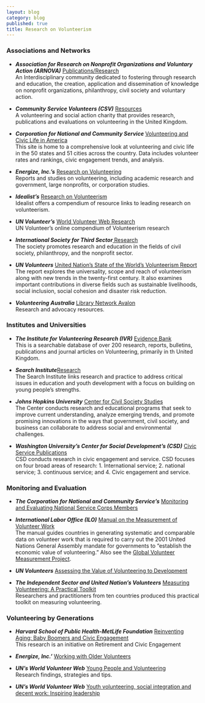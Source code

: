 ```yaml
---
layout: blog
category: blog
published: true
title: Research on Volunteerism
---
```


### **Associations and Networks**

* **_Association for Research on Nonprofit Organizations and Voluntary Action (ARNOVA)_** [Publications/Research](http://www.arnova.org/)  
An Interdisciplinary community dedicated to fostering through research and education, the creation, application and dissemination of knowledge on nonprofit organizations, philanthropy, civil society and voluntary action.

* **_Community Service Volunteers (CSV)_** [Resources](http://www.csv.org.uk/Resources/)  
A volunteering and social action charity that provides research, publications and evaluations on volunteering in the United Kingdom.

* **_Corporation for National and Community Service_** [Volunteering and Civic Life in America](http://www.volunteeringinamerica.gov/)  
This site is home to a comprehensive look at volunteering and civic life in the 50 states and 51 cities across the country. Data includes volunteer rates and rankings, civic engagement trends, and analysis.

* **_Energize, Inc.’s_** [Research on Volunteering](https://www.energizeinc.com/a-z/library/82)  
Reports and studies on volunteering, including academic research and government, large nonprofits, or corporation studies.
  
* **_Idealist’s_** [Research on Volunteerism ](http://www.idealist.org/info/VolunteerMgmt/Research)  
Idealist offers a compendium of resource links to leading research on volunteerism.

* **_UN Volunteer’s_** [World Volunteer Web Research](http://www.worldvolunteerweb.org/browse/volunteering-issues/volunteering-research.html)  
UN Volunteer’s online compendium of Volunteerism research

* **_International Society for Third Sector_**[ Research](http://www.istr.org/)  
The society promotes research and education in the fields of civil society, philanthropy, and the nonprofit sector.  

* **_UN Volunteers_** [United Nation’s State of the World’s Volunteerism Report](http://www.unv.org/swvr2011)  
The report explores the universality, scope and reach of volunteerism along with new trends in the twenty-first century. It also examines important contributions in diverse fields such as sustainable livelihoods, social inclusion, social cohesion and disaster risk reduction.

* **_Volunteering Australia_** [Library Network Avalon](http://www.volunteeringaustralia.org/research-and-advocacy/)  
Research and advocacy resources.

### **Institutes and Universities**

* **_The Institute for Volunteering Research (IVR)_** [Evidence Bank](http://www.ivr.org.uk/ivr-evidence-bank)  
This is a searchable database of over 200 research, reports, bulletins, publications and journal articles on Volunteering, primarily in th United Kingdom.

* **_Search Institute_**[Research](http://www.search-institute.org/)  
The Search Institute links research and practice to address critical issues in education and youth development with a focus on building on young people’s strengths.  

* **_Johns Hopkins University_** [Center for Civil Society Studies](http://ccss.jhu.edu/)  
The Center conducts research and educational programs that seek to improve current understanding, analyze emerging trends, and promote promising innovations in the ways that government, civil society, and business can collaborate to address social and environmental challenges.

* **_Washington University’s Center for Social Development’s (CSD)_** [Civic Service Publications](http://csd.wustl.edu/OurWork/CivicService/Pages/Overview.aspx)  
CSD conducts research in civic engagement and service. CSD focuses on four broad areas of research: 1. International service; 2. national service; 3. continuous service; and 4. Civic engagement and service.

### **Monitoring and Evaluation**

* **_The Corporation for National and Community Service’s_** [Monitoring and Evaluating National Service Corps Members](https://www.nationalserviceresources.gov/monitoring-and-evaluating-members#.VJiaxl4bkA)

* **_International Labor Office (ILO)_**
        [Manual on the Measurement of Volunteer Work](https://censimentoindustriaeservizi.istat.it/rete/fileadmin/documenti/materiali_di_approfondimento/measurement_of_volunteer_work.pdf)  
The manual guides countries in generating systematic and comparable data on volunteer work that is required to carry out the 2001 United Nations General Assembly mandate for governments to “establish the economic value of volunteering.” Also see the  [Global Volunteer Measurement Project](http://volunteermeasurement.org/data).

* **_UN Volunteers_** [Assessing the Value of Volunteering to Development](http://www.unv.org/fileadmin/docdb/unv/pdf/UNV%20Assessing_web%20version.pdf)

* **_The Independent Sector and United Nation’s Volunteers_** [Measuring Volunteering: A Practical Toolkit](http://www.unv.org/en/news-resources/resources/on-volunteerism/doc/measuring-volunteering-toolkit.html)  
Researchers and practitioners from ten countries produced this practical toolkit on measuring volunteering.

### **Volunteering by Generations**

* **_Harvard School of Public Health-MetLife Foundation_** [Reinventing Aging: Baby Boomers and Civic Engagement](http://assets.aarp.org/rgcenter/general/boomers_engagement.pdf)  
This research is an initiative on Retirement and Civic Engagement

* **_Energize, Inc.’_** [Working with Older Volunteers](https://www.energizeinc.com/a-z/library/67)

* **_UN’s World Volunteer Web_** [Young People and Volunteering](http://www.worldvolunteerweb.org/resources/how-to-guides/manage-volunteers/doc/subject-guide-young-people-and.html)  
Research findings, strategies and tips.

* **_UN’s World Volunteer Web_** [Youth volunteering, social integration and decent work: Inspiring leadership](http://www.worldvolunteerweb.org/resources/publications/other-publications/doc/youth-volunteering-social-integration.html)


